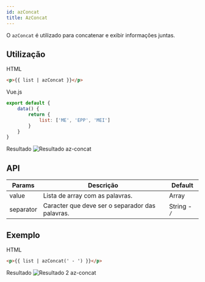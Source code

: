 ```yaml
---
id: azConcat
title: AzConcat
---
```


O `azConcat` é utilizado para concatenar e exibir informações juntas.

## Utilização

HTML

```html
<p>{{ list | azConcat }}</p>
```

Vue.js
```js
export default {
    data() {
        return {
            list: ['ME', 'EPP', 'MEI']
        }
    }
}
```

Resultado
![Resultado az-concat](/loki/img/examples/example-az-concat.jpeg)

## API

| Params | Descrição | Default |
| ------------- | ------------- | ------------- |
| value | Lista de array com as palavras. | Array |
| separator | Caracter que deve ser o separador das palavras. | String - `/` |

## Exemplo

HTML

```html
<p>{{ list | azConcat(' - ') }}</p>
```

Resultado
![Resultado 2 az-concat](/loki/img/examples/example-az-concat-2.jpeg)